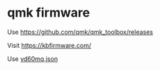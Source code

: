 # qmk firmware

Use https://github.com/qmk/qmk_toolbox/releases

Visit https://kbfirmware.com/

Use [yd60mq.json](kbfirmware/yd60mq.json)



